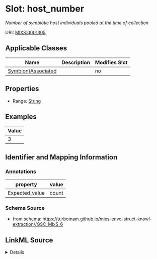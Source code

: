 # Slot: host_number


_Number of symbiotic host individuals pooled at the time of collection_



URI: [MIXS:0001305](https://w3id.org/mixs/0001305)



<!-- no inheritance hierarchy -->




## Applicable Classes

| Name | Description | Modifies Slot |
| --- | --- | --- |
[SymbiontAssociated](SymbiontAssociated.md) |  |  no  |







## Properties

* Range: [String](String.md)






## Examples

| Value |
| --- |
| 3 |

## Identifier and Mapping Information





### Annotations

| property | value |
| --- | --- |
| Expected_value | count |



### Schema Source


* from schema: https://turbomam.github.io/mixs-envo-struct-knowl-extraction//GSC_MIxS_6




## LinkML Source

<details>
```yaml
name: host_number
annotations:
  Expected_value:
    tag: Expected_value
    value: count
description: Number of symbiotic host individuals pooled at the time of collection
title: host number individual
notes:
- host
- host.
- number
examples:
- value: '3'
from_schema: https://turbomam.github.io/mixs-envo-struct-knowl-extraction//GSC_MIxS_6
rank: 1000
string_serialization: '{float} m'
slot_uri: MIXS:0001305
multivalued: false
alias: host_number
domain_of:
- SymbiontAssociated
range: string
required: false
recommended: false

```
</details>